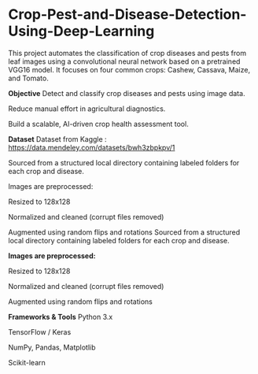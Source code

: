 # Crop-Pest-and-Disease-Detection-Using-Deep-Learning
This project automates the classification of crop diseases and pests from leaf images using a convolutional neural network based on a pretrained VGG16 model. It focuses on four common crops: Cashew, Cassava, Maize, and Tomato.

**Objective**
Detect and classify crop diseases and pests using image data.

Reduce manual effort in agricultural diagnostics.

Build a scalable, AI-driven crop health assessment tool.

**Dataset**
Dataset from Kaggle : https://data.mendeley.com/datasets/bwh3zbpkpv/1

Sourced from a structured local directory containing labeled folders for each crop and disease.

Images are preprocessed:

Resized to 128x128

Normalized and cleaned (corrupt files removed)

Augmented using random flips and rotations
Sourced from a structured local directory containing labeled folders for each crop and disease.

**Images are preprocessed:**

Resized to 128x128

Normalized and cleaned (corrupt files removed)

Augmented using random flips and rotations


**Frameworks & Tools**
Python 3.x

TensorFlow / Keras

NumPy, Pandas, Matplotlib

Scikit-learn

